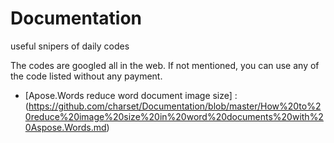 # Documentation
useful snipers of daily codes

The codes are googled all in the web. If not mentioned, you can use any of the code listed without any payment.

* [Apose.Words reduce word document image size] : (https://github.com/charset/Documentation/blob/master/How%20to%20reduce%20image%20size%20in%20word%20documents%20with%20Aspose.Words.md)
